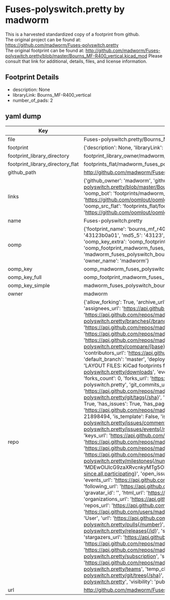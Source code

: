 # Fuses-polyswitch.pretty by madworm  
This is a harvested standardized copy of a footprint from github.  
The original project can be found at:  
https://github.com/madworm/Fuses-polyswitch.pretty  
The original footprint can be found at:
http://github.com/madworm/Fuses-polyswitch.pretty/blob/master/Bourns_MF-R400_vertical.kicad_mod
Please consult that link for additional, details, files, and license information.  
## Footprint Details
* description: None  
* libraryLink: Bourns_MF-R400_vertical  
* number_of_pads: 2  
## yaml dump  
| Key | Value |  
| --- | --- |  
| file | Fuses-polyswitch.pretty/Bourns_MF-R400_vertical.kicad_mod |  
| footprint | {'description': None, 'libraryLink': 'Bourns_MF-R400_vertical', 'number_of_pads': 2} |  
| footprint_library_directory | footprint_library_owner/madworm_Fuses-polyswitch.pretty |  
| footprint_library_directory_flat | footprints_flat/madworm_fuses_polyswitch_bourns_mf_r400_vertical/working |  
| github_path | http://github.com/madworm/Fuses-polyswitch.pretty/blob/master/Bourns_MF-R400_vertical.kicad_mod |  
| links | {'github_owner': 'madworm', 'github_repo_name': 'Fuses-polyswitch.pretty', 'github_src': 'http://github.com/madworm/Fuses-polyswitch.pretty/blob/master/Bourns_MF-R400_vertical.kicad_mod', 'github_src_repo': 'https://github.com/madworm/Fuses-polyswitch.pretty', 'oomp_bot': 'footprints/madworm_fuses_polyswitch_bourns_mf_r400_vertical/working', 'oomp_bot_github': 'https://github.com/oomlout/oomlout_oomp_footprint_bot/tree/main/footprints/madworm_fuses_polyswitch_bourns_mf_r400_vertical/working', 'oomp_src_flat': 'footprints_flat/footprints_flat/madworm_fuses_polyswitch_bourns_mf_r400_vertical/working', 'oomp_src_flat_github': 'https://github.com/oomlout/oomlout_oomp_footprint_src/tree/main/footprints_flat/madworm_fuses_polyswitch_bourns_mf_r400_vertical/working'} |  
| name | Fuses-polyswitch.pretty |  
| oomp | {'footprint_name': 'bourns_mf_r400_vertical', 'library_name': 'fuses_polyswitch', 'md5': '43123b0a01756f950a1b50b1b1231812', 'md5_10': '43123b0a01', 'md5_5': '43123', 'md5_6': '43123b', 'oomp_key': 'oomp_madworm_fuses_polyswitch_bourns_mf_r400_vertical', 'oomp_key_extra': 'oomp_footprint_madworm_fuses_polyswitch_bourns_mf_r400_vertical', 'oomp_key_full': 'oomp_footprint_madworm_fuses_polyswitch_bourns_mf_r400_vertical_43123b', 'oomp_key_simple': 'madworm_fuses_polyswitch_bourns_mf_r400_vertical', 'original_filename': 'Fuses-polyswitch.pretty/Bourns_MF-R400_vertical.kicad_mod', 'owner_name': 'madworm'} |  
| oomp_key | oomp_madworm_fuses_polyswitch_bourns_mf_r400_vertical |  
| oomp_key_full | oomp_footprint_madworm_fuses_polyswitch_bourns_mf_r400_vertical |  
| oomp_key_simple | madworm_fuses_polyswitch_bourns_mf_r400_vertical |  
| owner | madworm |  
| repo | {'allow_forking': True, 'archive_url': 'https://api.github.com/repos/madworm/Fuses-polyswitch.pretty/{archive_format}{/ref}', 'archived': False, 'assignees_url': 'https://api.github.com/repos/madworm/Fuses-polyswitch.pretty/assignees{/user}', 'blobs_url': 'https://api.github.com/repos/madworm/Fuses-polyswitch.pretty/git/blobs{/sha}', 'branches_url': 'https://api.github.com/repos/madworm/Fuses-polyswitch.pretty/branches{/branch}', 'clone_url': 'https://github.com/madworm/Fuses-polyswitch.pretty.git', 'collaborators_url': 'https://api.github.com/repos/madworm/Fuses-polyswitch.pretty/collaborators{/collaborator}', 'comments_url': 'https://api.github.com/repos/madworm/Fuses-polyswitch.pretty/comments{/number}', 'commits_url': 'https://api.github.com/repos/madworm/Fuses-polyswitch.pretty/commits{/sha}', 'compare_url': 'https://api.github.com/repos/madworm/Fuses-polyswitch.pretty/compare/{base}...{head}', 'contents_url': 'https://api.github.com/repos/madworm/Fuses-polyswitch.pretty/contents/{+path}', 'contributors_url': 'https://api.github.com/repos/madworm/Fuses-polyswitch.pretty/contributors', 'created_at': '2014-07-16T11:43:49Z', 'default_branch': 'master', 'deployments_url': 'https://api.github.com/repos/madworm/Fuses-polyswitch.pretty/deployments', 'description': 'LAYOUT FILES: KiCad footprints for various polyswitch fuses.', 'disabled': False, 'downloads_url': 'https://api.github.com/repos/madworm/Fuses-polyswitch.pretty/downloads', 'events_url': 'https://api.github.com/repos/madworm/Fuses-polyswitch.pretty/events', 'fork': False, 'forks': 0, 'forks_count': 0, 'forks_url': 'https://api.github.com/repos/madworm/Fuses-polyswitch.pretty/forks', 'full_name': 'madworm/Fuses-polyswitch.pretty', 'git_commits_url': 'https://api.github.com/repos/madworm/Fuses-polyswitch.pretty/git/commits{/sha}', 'git_refs_url': 'https://api.github.com/repos/madworm/Fuses-polyswitch.pretty/git/refs{/sha}', 'git_tags_url': 'https://api.github.com/repos/madworm/Fuses-polyswitch.pretty/git/tags{/sha}', 'git_url': 'git://github.com/madworm/Fuses-polyswitch.pretty.git', 'has_discussions': False, 'has_downloads': True, 'has_issues': True, 'has_pages': False, 'has_projects': True, 'has_wiki': True, 'homepage': None, 'hooks_url': 'https://api.github.com/repos/madworm/Fuses-polyswitch.pretty/hooks', 'html_url': 'https://github.com/madworm/Fuses-polyswitch.pretty', 'id': 21898494, 'is_template': False, 'issue_comment_url': 'https://api.github.com/repos/madworm/Fuses-polyswitch.pretty/issues/comments{/number}', 'issue_events_url': 'https://api.github.com/repos/madworm/Fuses-polyswitch.pretty/issues/events{/number}', 'issues_url': 'https://api.github.com/repos/madworm/Fuses-polyswitch.pretty/issues{/number}', 'keys_url': 'https://api.github.com/repos/madworm/Fuses-polyswitch.pretty/keys{/key_id}', 'labels_url': 'https://api.github.com/repos/madworm/Fuses-polyswitch.pretty/labels{/name}', 'language': 'Shell', 'languages_url': 'https://api.github.com/repos/madworm/Fuses-polyswitch.pretty/languages', 'license': None, 'merges_url': 'https://api.github.com/repos/madworm/Fuses-polyswitch.pretty/merges', 'milestones_url': 'https://api.github.com/repos/madworm/Fuses-polyswitch.pretty/milestones{/number}', 'mirror_url': None, 'name': 'Fuses-polyswitch.pretty', 'network_count': 0, 'node_id': 'MDEwOlJlcG9zaXRvcnkyMTg5ODQ5NA==', 'notifications_url': 'https://api.github.com/repos/madworm/Fuses-polyswitch.pretty/notifications{?since,all,participating}', 'open_issues': 0, 'open_issues_count': 0, 'owner': {'avatar_url': 'https://avatars.githubusercontent.com/u/343894?v=4', 'events_url': 'https://api.github.com/users/madworm/events{/privacy}', 'followers_url': 'https://api.github.com/users/madworm/followers', 'following_url': 'https://api.github.com/users/madworm/following{/other_user}', 'gists_url': 'https://api.github.com/users/madworm/gists{/gist_id}', 'gravatar_id': '', 'html_url': 'https://github.com/madworm', 'id': 343894, 'login': 'madworm', 'node_id': 'MDQ6VXNlcjM0Mzg5NA==', 'organizations_url': 'https://api.github.com/users/madworm/orgs', 'received_events_url': 'https://api.github.com/users/madworm/received_events', 'repos_url': 'https://api.github.com/users/madworm/repos', 'site_admin': False, 'starred_url': 'https://api.github.com/users/madworm/starred{/owner}{/repo}', 'subscriptions_url': 'https://api.github.com/users/madworm/subscriptions', 'type': 'User', 'url': 'https://api.github.com/users/madworm'}, 'private': False, 'pulls_url': 'https://api.github.com/repos/madworm/Fuses-polyswitch.pretty/pulls{/number}', 'pushed_at': '2014-07-16T11:43:56Z', 'releases_url': 'https://api.github.com/repos/madworm/Fuses-polyswitch.pretty/releases{/id}', 'size': 108, 'ssh_url': 'git@github.com:madworm/Fuses-polyswitch.pretty.git', 'stargazers_count': 0, 'stargazers_url': 'https://api.github.com/repos/madworm/Fuses-polyswitch.pretty/stargazers', 'statuses_url': 'https://api.github.com/repos/madworm/Fuses-polyswitch.pretty/statuses/{sha}', 'subscribers_count': 2, 'subscribers_url': 'https://api.github.com/repos/madworm/Fuses-polyswitch.pretty/subscribers', 'subscription_url': 'https://api.github.com/repos/madworm/Fuses-polyswitch.pretty/subscription', 'svn_url': 'https://github.com/madworm/Fuses-polyswitch.pretty', 'tags_url': 'https://api.github.com/repos/madworm/Fuses-polyswitch.pretty/tags', 'teams_url': 'https://api.github.com/repos/madworm/Fuses-polyswitch.pretty/teams', 'temp_clone_token': None, 'topics': [], 'trees_url': 'https://api.github.com/repos/madworm/Fuses-polyswitch.pretty/git/trees{/sha}', 'updated_at': '2023-07-25T13:52:31Z', 'url': 'https://api.github.com/repos/madworm/Fuses-polyswitch.pretty', 'visibility': 'public', 'watchers': 0, 'watchers_count': 0, 'web_commit_signoff_required': False} |  
| url | http://github.com/madworm/Fuses-polyswitch.pretty |  

